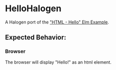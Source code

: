 # HelloHalogen

A Halogen port of the ["HTML - Hello" Elm Example](https://elm-lang.org/examples).

## Expected Behavior:

### Browser

The browser will display "Hello!" as an html element.
